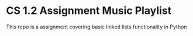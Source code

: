 # CS 1.2 Assignment Music Playlist 
This repo is a assignment covering basic linked lists functionality in Python 

